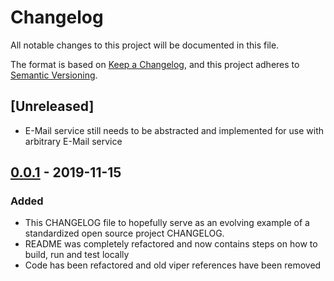 # Changelog

All notable changes to this project will be documented in this file.

The format is based on [Keep a Changelog](https://keepachangelog.com/en/1.0.0/),
and this project adheres to [Semantic Versioning](https://semver.org/spec/v2.0.0.html).

## [Unreleased]

- E-Mail service still needs to be abstracted and implemented for use with arbitrary E-Mail service

## [0.0.1] - 2019-11-15

### Added

- This CHANGELOG file to hopefully serve as an evolving example of a
  standardized open source project CHANGELOG.
- README was completely refactored and now contains steps on how to build, run and test locally
- Code has been refactored and old viper references have been removed

[0.0.1]: https://github.com/remote-collab/remote-collab-rest-api/releases/tag/v0.0.1